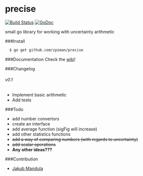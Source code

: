 precise
=======

  [![Build Status][travis-image]][travis-url]
  [![GoDoc][godoc-image]][godoc-url]

small go library for working with uncertainty arithmetic

###Install
```bash
  $ go get github.com/zpiman/precise
```
###Documentation
Check the [wiki](https://github.com/zpiman/precise/wiki/Doc)!

###Changelog
###### v0.1
  * Implement basic arithmetic
  * Add tests

###Todo
* add number convertors
* create an interface
* add average function (sigFig will increase)
* add other statistics functions
* ~~add a way of comparing numbers (with regards to uncertainty)~~
* ~~add scalar operations~~
* **Any other ideas???**

###Contribution

* [Jakub Mandula](https://github.com/zpiman/)

[travis-image]: https://img.shields.io/travis/zpiman/precise.svg
[travis-url]: https://travis-ci.org/zpiman/precise
[godoc-image]: https://godoc.org/github.com/zpiman/precise?status.svg
[godoc-url]: https://godoc.org/github.com/zpiman/precise
